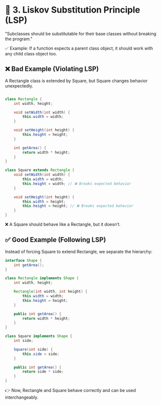 # 📌 3. Liskov Substitution Principle (LSP)
"Subclasses should be substitutable for their base classes without breaking the program."

✅ Example: If a function expects a parent class object, it should work with any child class object too.

## ❌ Bad Example (Violating LSP)
A Rectangle class is extended by Square, but Square changes behavior unexpectedly.

``` java

class Rectangle {
    int width, height;

    void setWidth(int width) {
        this.width = width;
    }

    void setHeight(int height) {
        this.height = height;
    }

    int getArea() {
        return width * height;
    }
}

class Square extends Rectangle {
    void setWidth(int width) {
        this.width = width;
        this.height = width; // ❌ Breaks expected behavior
    }

    void setHeight(int height) {
        this.width = height;
        this.height = height; // ❌ Breaks expected behavior
    }
}


````
❌ A Square should behave like a Rectangle, but it doesn’t.

## ✅ Good Example (Following LSP)
Instead of forcing Square to extend Rectangle, we separate the hierarchy:

``` java
interface Shape {
    int getArea();
}

class Rectangle implements Shape {
    int width, height;

    Rectangle(int width, int height) {
        this.width = width;
        this.height = height;
    }

    public int getArea() {
        return width * height;
    }
}

class Square implements Shape {
    int side;

    Square(int side) {
        this.side = side;
    }

    public int getArea() {
        return side * side;
    }
}


````
👉 Now, Rectangle and Square behave correctly and can be used interchangeably.



